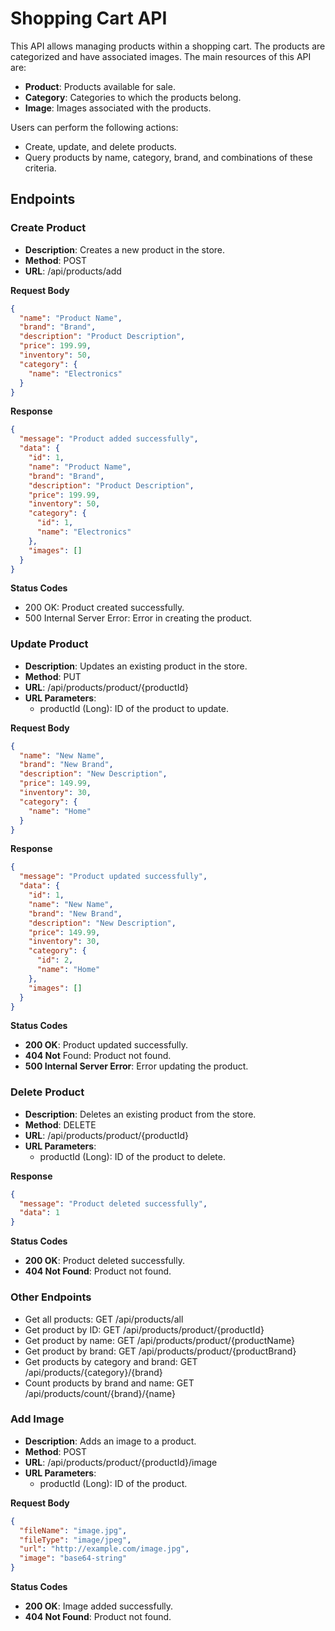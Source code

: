 # Shopping Cart API

This API allows managing products within a shopping cart. The products are categorized and have associated images. The main resources of this API are:

- **Product**: Products available for sale.
- **Category**: Categories to which the products belong.
- **Image**: Images associated with the products.

Users can perform the following actions:
- Create, update, and delete products.
- Query products by name, category, brand, and combinations of these criteria.

## Endpoints

### Create Product
- **Description**: Creates a new product in the store.
- **Method**: POST
- **URL**: /api/products/add

**Request Body**
```json
{
  "name": "Product Name",
  "brand": "Brand",
  "description": "Product Description",
  "price": 199.99,
  "inventory": 50,
  "category": {
    "name": "Electronics"
  }
}
```
**Response**
```json
{
  "message": "Product added successfully",
  "data": {
    "id": 1,
    "name": "Product Name",
    "brand": "Brand",
    "description": "Product Description",
    "price": 199.99,
    "inventory": 50,
    "category": {
      "id": 1,
      "name": "Electronics"
    },
    "images": []
  }
}
```
**Status Codes**
- 200 OK: Product created successfully.
- 500 Internal Server Error:  Error in creating the product.

### Update Product
- **Description**: Updates an existing product in the store.
- **Method**: PUT
- **URL**: /api/products/product/{productId}
- **URL Parameters**:
  - productId (Long): ID of the product to update.

**Request Body**
```json
{
  "name": "New Name",
  "brand": "New Brand",
  "description": "New Description",
  "price": 149.99,
  "inventory": 30,
  "category": {
    "name": "Home"
  }
}
```
**Response**
```json
{
  "message": "Product updated successfully",
  "data": {
    "id": 1,
    "name": "New Name",
    "brand": "New Brand",
    "description": "New Description",
    "price": 149.99,
    "inventory": 30,
    "category": {
      "id": 2,
      "name": "Home"
    },
    "images": []
  }
}
```
**Status Codes**
- **200 OK**: Product updated successfully.
- **404 Not** Found: Product not found.
- **500 Internal Server Error**: Error updating the product.

### Delete Product
- **Description**: Deletes an existing product from the store.
- **Method**: DELETE
- **URL**: /api/products/product/{productId}
- **URL Parameters**:
    - productId (Long): ID of the product to delete.

**Response**
```json
{
  "message": "Product deleted successfully",
  "data": 1
}
```
**Status Codes**
- **200 OK**: Product deleted successfully.
- **404 Not Found**: Product not found.

### Other Endpoints
- Get all products: GET /api/products/all
- Get product by ID: GET /api/products/product/{productId}
- Get product by name: GET /api/products/product/{productName}
- Get product by brand: GET /api/products/product/{productBrand}
- Get products by category and brand: GET /api/products/{category}/{brand}
- Count products by brand and name: GET /api/products/count/{brand}/{name}

### Add Image
- **Description**: Adds an image to a product.
- **Method**: POST
- **URL**: /api/products/product/{productId}/image
- **URL Parameters**:
    - productId (Long): ID of the product.

**Request Body**
```json
{
  "fileName": "image.jpg",
  "fileType": "image/jpeg",
  "url": "http://example.com/image.jpg",
  "image": "base64-string"
}
```
**Status Codes**
- **200 OK**: Image added successfully.
- **404 Not Found**: Product not found.
